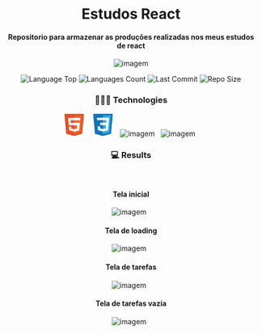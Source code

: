 <div align="center">
  
# Estudos React
  
<h4>Repositorio para armazenar as produções realizadas nos meus estudos de react</h4>
  
<p ><img  src="https://wallpapercave.com/wp/wp4923981.jpg" width="60%" alt="imagem" >
  
<p>
<!-- Image Shields -->
<img  alt="Language Top"  src="https://img.shields.io/github/languages/top/RickFerreira/EstudosReact">
<img  alt="Languages Count"  src="https://img.shields.io/github/languages/count/RickFerreira/EstudosReact">
<img  alt="Last Commit"  src="https://img.shields.io/github/last-commit/RickFerreira/EstudosReact">
<img  alt="Repo Size"  src="https://img.shields.io/github/repo-size/RickFerreira/EstudosReact">
</a>
</p>

  
### 👨🏻‍💻 Technologies

<img src="https://raw.githubusercontent.com/devicons/devicon/master/icons/html5/html5-original.svg" alt="imagem" width="45"> &nbsp;
<img src="https://raw.githubusercontent.com/devicons/devicon/master/icons/css3/css3-original.svg" alt="imagem" width="45"> &nbsp;
<img src="https://upload.wikimedia.org/wikipedia/commons/thumb/a/a7/React-icon.svg/640px-React-icon.svg.png" alt="imagem" width="45"> &nbsp;
<img src="https://camo.githubusercontent.com/1dab2361cdfb8cb4f8c8c323f15e345b7aa715dc9451b72453180084d7cc96ca/68747470733a2f2f75706c6f61642e77696b696d656469612e6f72672f77696b6970656469612f636f6d6d6f6e732f7468756d622f392f39392f556e6f6666696369616c5f4a6176615363726970745f6c6f676f5f322e7376672f3230343870782d556e6f6666696369616c5f4a6176615363726970745f6c6f676f5f322e7376672e706e67" alt="imagem" width="45"> &nbsp;
  
  
  

### 💻 Results
<br>

<h4>Tela inicial</h4>
<img src="https://cdn.discordapp.com/attachments/459871999943114762/976207173652709467/home.png" alt="imagem"> &nbsp;
<h4>Tela de loading</h4>
<img src="https://cdn.discordapp.com/attachments/459871999943114762/976207173946339398/loading.png" alt="imagem"> &nbsp;
<h4>Tela de tarefas</h4>
<img src="https://cdn.discordapp.com/attachments/459871999943114762/976207174529343558/tarefas.png" alt="imagem"> &nbsp;
<h4>Tela de tarefas vazia</h4>
<img src="https://cdn.discordapp.com/attachments/459871999943114762/976207174206378034/sem_atividades.png" alt="imagem"> &nbsp;

</div>
